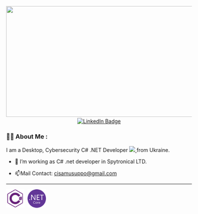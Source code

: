 <div align="center">
  <a href="#">
  <img src="https://giffiles.alphacoders.com/544/54454.gif" width="600" height="300"/>
  </a>
</div>
<div id="badges">
  <div align="center">
  <a href="https://t.me/CodQu">
    <img src="https://img.shields.io/badge/Telegram-blue?style=for-the-badge&logo=telegram&logoColor=white" alt="LinkedIn Badge"/>
  </a>
    </div>
</div>

### :man_technologist: About Me :
I am a Desktop, Cybersecurity C# .NET Developer <a href="#"> <img src="https://media.giphy.com/media/WUlplcMpOCEmTGBtBW/giphy.gif" width="30"> </a> from Ukraine. 

- :bank: I’m working as C# .net developer in Spytronical LTD.

- :mailbox:Mail Contact: cisamusuppo@gmail.com 
---

<div>
  <img src="https://github.com/devicons/devicon/blob/master/icons/csharp/csharp-line.svg" width="50" height="50"/>&nbsp;
  <img src="https://github.com/devicons/devicon/blob/master/icons/dotnetcore/dotnetcore-original.svg" width="50" height="50"/>&nbsp;
</div>

